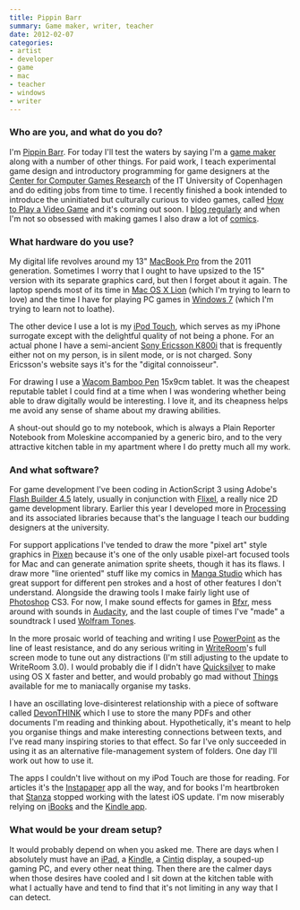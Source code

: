 ```yaml
---
title: Pippin Barr
summary: Game maker, writer, teacher
date: 2012-02-07
categories:
- artist
- developer
- game
- mac
- teacher
- windows
- writer
---
```


### Who are you, and what do you do?

I'm [Pippin Barr](http://www.pippinbarr.com/ "Pippin's website"). For today I'll test the waters by saying I'm a [game maker](http://www.pippinbarr.com/games/ "Pippin's games.") along with a number of other things. For paid work, I teach experimental game design and introductory programming for game designers at the [Center for Computer Games Research](http://game.itu.dk/ "The Center for Computer Games Research's site.") of the IT University of Copenhagen and do editing jobs from time to time. I recently finished a book intended to introduce the uninitiated but culturally curious to video games, called [How to Play a Video Game](http://www.awapress.com/products/published/books/thegingerseries/howtoplayavideogame "Pippin's book.") and it's coming out soon. I [blog regularly](http://www.pippinbarr.com/inininoutoutout/ "Pippin's posts.") and when I'm not so obsessed with making games I also draw a lot of [comics](http://www.pippinbarr.com/stimulusresponse/ "Pippin's comics.").

### What hardware do you use?

My digital life revolves around my 13" [MacBook Pro][macbook-pro] from the 2011 generation. Sometimes I worry that I ought to have upsized to the 15" version with its separate graphics card, but then I forget about it again. The laptop spends most of its time in [Mac OS X Lion][macos] (which I'm trying to learn to love) and the time I have for playing PC games in [Windows 7][windows-7] (which I'm trying to learn not to loathe).

The other device I use a lot is my [iPod Touch][ipod-touch], which serves as my iPhone surrogate except with the delightful quality of not being a phone. For an actual phone I have a semi-ancient [Sony Ericsson K800i][k800i] that is frequently either not on my person, is in silent mode, or is not charged. Sony Ericsson's website says it's for the "digital connoisseur".

For drawing I use a [Wacom Bamboo Pen][bamboo] 15x9cm tablet. It was the cheapest reputable tablet I could find at a time when I was wondering whether being able to draw digitally would be interesting. I love it, and its cheapness helps me avoid any sense of shame about my drawing abilities.

A shout-out should go to my notebook, which is always a Plain Reporter Notebook from Moleskine accompanied by a generic biro, and to the very attractive kitchen table in my apartment where I do pretty much all my work.

### And what software?

For game development I've been coding in ActionScript 3 using Adobe's [Flash Builder 4.5][flash-builder] lately, usually in conjunction with [Flixel][], a really nice 2D game development library. Earlier this year I developed more in [Processing][] and its associated libraries because that's the language I teach our budding designers at the university.

For support applications I've tended to draw the more "pixel art" style graphics in [Pixen][] because it's one of the only usable pixel-art focused tools for Mac and can generate animation sprite sheets, though it has its flaws. I draw more "line oriented" stuff like my comics in [Manga Studio][manga-studio-debut] which has great support for different pen strokes and a host of other features I don't understand. Alongside the drawing tools I make fairly light use of [Photoshop][] CS3. For now, I make sound effects for games in [Bfxr][], mess around with sounds in [Audacity][], and the last couple of times I've "made" a soundtrack I used [Wolfram Tones][wolfram-tones].

In the more prosaic world of teaching and writing I use [PowerPoint][] as the line of least resistance, and do any serious writing in [WriteRoom][]'s full screen mode to tune out any distractions (I'm still adjusting to the update to WriteRoom 3.0). I would probably die if I didn't have [Quicksilver][] to make using OS X faster and better, and would probably go mad without [Things][] available for me to maniacally organise my tasks.

I have an oscillating love-disinterest relationship with a piece of software called [DevonTHINK][] which I use to store the many PDFs and other documents I'm reading and thinking about. Hypothetically, it's meant to help you organise things and make interesting connections between texts, and I've read many inspiring stories to that effect. So far I've only succeeded in using it as an alternative file-management system of folders. One day I'll work out how to use it.

The apps I couldn't live without on my iPod Touch are those for reading. For articles it's the [Instapaper][instapaper-ios] app all the way, and for books I'm heartbroken that [Stanza][stanza-ios] stopped working with the latest iOS update. I'm now miserably relying on [iBooks][ibooks-ios] and the [Kindle app][kindle-ios].

### What would be your dream setup?

It would probably depend on when you asked me. There are days when I absolutely must have an [iPad][], a [Kindle][], a [Cintiq][] display, a souped-up gaming PC, and every other neat thing. Then there are the calmer days when those desires have cooled and I sit down at the kitchen table with what I actually have and tend to find that it's not limiting in any way that I can detect.

[audacity]: https://sourceforge.net/projects/audacity/ "An open-source, cross-platform audio editor."
[bamboo]: https://www.wacom.com/en-us/us/bamboo "Smaller pen/multi-touch tablets."
[bfxr]: https://www.bfxr.net/ "An audio generator tool, often used for games."
[cintiq]: https://www.wacom.com/en-us/us/cintiq "A computer screen you can draw on."
[devonthink]: https://www.devontechnologies.com/apps/devonthink/ "Software for storing all your documents, scans etc."
[flash-builder]: https://helpx.adobe.com/creative-cloud/kb/creative-cloud-apps-download.html "A tool for generating Flash apps via the Flex framework."
[flixel]: https://flixel.org/ "A games framework written for Actionscript/Flash."
[ibooks-ios]: https://apps.apple.com/us/app/ibooks/id364709193 "A book reader for iOS."
[instapaper-ios]: http://web.archive.org/web/20221221083204/https://www.instapaper.com/iphone "An iPhone app for reading Instapaper saved pages."
[ipad]: https://www.apple.com/ipad/ "A tablet device."
[ipod-touch]: https://support.apple.com/ipod-touch "It's like an iPhone, without the phone bit."
[k800i]: https://en.wikipedia.org/wiki/Sony_Ericsson_K800i "An old mobile phone."
[kindle-ios]: https://apps.apple.com/gb/app/kindle/id302584613 "An iPhone app for accessing Kindle content from Amazon."
[kindle]: http://web.archive.org/web/20230315012831/http://www.amazon.com/Kindle-Ereader-ebook-reader/dp/B007HCCNJU/ "A digital book reader."
[macbook-pro]: https://www.apple.com/macbook-pro/ "A laptop."
[macos]: https://en.wikipedia.org/wiki/MacOS "An operating system for Mac hardware."
[manga-studio-debut]: http://web.archive.org/web/20171203004018/http://my.smithmicro.com:80/manga-studio-5.html "Comic and manga creation software."
[photoshop]: https://www.adobe.com/products/photoshop.html "A bitmap image editor."
[pixen]: https://github.com/philippec/pixen/ "A pixel art editor for the Mac."
[powerpoint]: https://www.microsoft.com/en-us/microsoft-365/powerpoint "Presentation software."
[processing]: https://processing.org/ "A programming language/environment."
[quicksilver]: https://qsapp.com/ "A data manipulator and launcher for the Mac."
[stanza-ios]: http://web.archive.org/web/20160608190945/http://www.macworld.com:80/product/62612/stanza.html "A digital book reader for iOS."
[things]: https://culturedcode.com/things/ "A task management application for the Mac."
[windows-7]: https://en.wikipedia.org/wiki/Windows_7 "An operating system."
[wolfram-tones]: https://tones.wolfram.com:443/ "An experimental audio generating web tool."
[writeroom]: https://www.hogbaysoftware.com/products/writeroom "Full-screen writing software."
